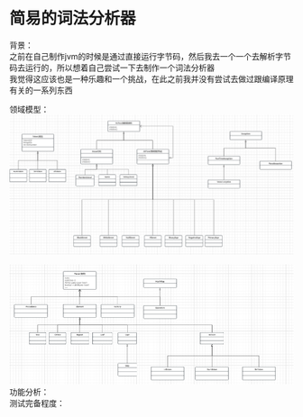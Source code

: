# 简易的词法分析器
背景：  
    之前在自己制作jvm的时候是通过直接运行字节码，然后我去一个一个去解析字节码去运行的，所以想着自己尝试一下去制作一个词法分析器  
我觉得这应该也是一种乐趣和一个挑战，在此之前我并没有尝试去做过跟编译原理有关的一系列东西

领域模型：  
![img.png](img.png)

![img_1.png](img_1.png)
功能分析：  
测试完备程度：  